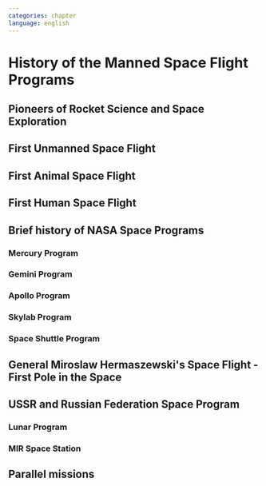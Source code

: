 ```yaml
---
categories: chapter
language: english
---
```


# History of the Manned Space Flight Programs

## Pioneers of Rocket Science and Space Exploration
## First Unmanned Space Flight
## First Animal Space Flight
## First Human Space Flight

## Brief history of NASA Space Programs
### Mercury Program
### Gemini Program
### Apollo Program
### Skylab Program
### Space Shuttle Program

## General Miroslaw Hermaszewski's Space Flight - First Pole in the Space

## USSR and Russian Federation Space Program
### Lunar Program
### MIR Space Station

## Parallel missions
